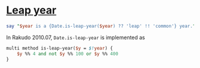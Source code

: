 [1]: https://rosettacode.org/wiki/Leap_year

# [Leap year][1]



```perl
say "$year is a {Date.is-leap-year($year) ?? 'leap' !! 'common'} year."
```


In Rakudo 2010.07, `Date.is-leap-year` is implemented as

```perl
multi method is-leap-year($y = $!year) {
    $y %% 4 and not $y %% 100 or $y %% 400
}
```
